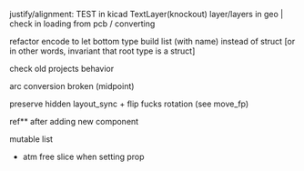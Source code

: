 justify/alignment: TEST in kicad
TextLayer(knockout)
layer/layers in geo
| check in loading from pcb / converting

refactor encode to let bottom type build list (with name) instead of struct
[or in other words, invariant that root type is a struct]

check old projects behavior

arc conversion broken (midpoint)

preserve hidden
layout_sync + flip fucks rotation (see move_fp)

ref\*\* after adding new component

mutable list

- atm free slice when setting prop
